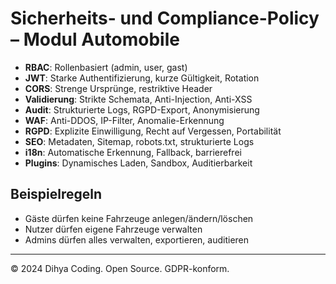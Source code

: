 # Sicherheits- und Compliance-Policy – Modul Automobile

- **RBAC**: Rollenbasiert (admin, user, gast)
- **JWT**: Starke Authentifizierung, kurze Gültigkeit, Rotation
- **CORS**: Strenge Ursprünge, restriktive Header
- **Validierung**: Strikte Schemata, Anti-Injection, Anti-XSS
- **Audit**: Strukturierte Logs, RGPD-Export, Anonymisierung
- **WAF**: Anti-DDOS, IP-Filter, Anomalie-Erkennung
- **RGPD**: Explizite Einwilligung, Recht auf Vergessen, Portabilität
- **SEO**: Metadaten, Sitemap, robots.txt, strukturierte Logs
- **i18n**: Automatische Erkennung, Fallback, barrierefrei
- **Plugins**: Dynamisches Laden, Sandbox, Auditierbarkeit

## Beispielregeln
- Gäste dürfen keine Fahrzeuge anlegen/ändern/löschen
- Nutzer dürfen eigene Fahrzeuge verwalten
- Admins dürfen alles verwalten, exportieren, auditieren

---
© 2024 Dihya Coding. Open Source. GDPR-konform.
